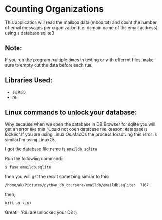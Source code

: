 # Counting Organizations
This application will read the mailbox data (mbox.txt) and count the number of email messages per organization (i.e. domain name of the email address) using a database sqlite3
## Note:
If you run the program multiple times in testing or with dfferent files, make sure to empty out the data before each run. 
## Libraries Used:
* sqlite3
* re
## Linux commands to unlock your database:
Why because when we open the database in DB Browser for sqlite you will get an error like this "Could not open database file.Reason: database is locked".If you are using Linux Os/MacOs the process forsolving this error is similar.I'm using LinuxOs.

I got the database file name is ``emaildb.sqlite``

Run the following command::

`$ fuse emaildb.sqlite`

then you will get the result something similar to this:

`/home/ak/Pictures/python_db_coursera/emaildb/emaildb.sqlite:  7167`

then,

`kill -9 7167`

Great!!! You are unlocked your DB :)



    
